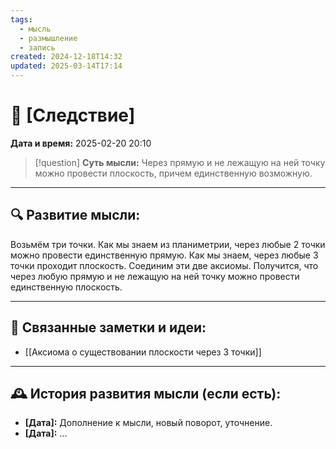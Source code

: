 ```yaml
---
tags:
  - мысль
  - размышление
  - запись
created: 2024-12-18T14:32
updated: 2025-03-14T17:14
---
```


# 💭  [Следствие]

**Дата и время:** 2025-02-20 20:10

> [!question] **Суть мысли:**
> Через прямую и не лежащую на ней точку можно провести плоскость, причем единственную возможную.

---

## 🔍 Развитие мысли:

Возьмём три точки. Как мы знаем из планиметрии, через любые 2 точки можно провести единственную прямую. Как мы знаем, через любые 3 точки проходит плоскость. Соединим эти две аксиомы. Получится, что через любую прямую и не лежащую на ней точку можно провести единственную плоскость.

---


## 🔄 Связанные заметки и идеи:

- [[Аксиома о существовании плоскости через 3 точки]]

---

## 🕰️ История развития мысли (если есть):

* **[Дата]:**  Дополнение к мысли, новый поворот, уточнение.
* **[Дата]:**  ...